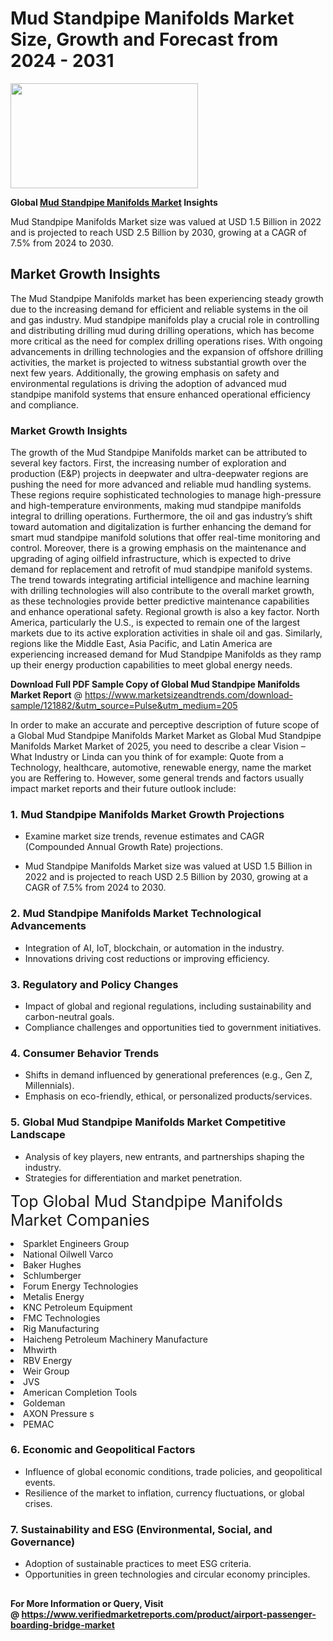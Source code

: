 <H1>Mud Standpipe Manifolds Market Size, Growth and Forecast from 2024 - 2031</H1><img class="aligncenter size-medium wp-image-584254" src="https://thirdeyenews.in/wp-content/uploads/2024/09/Global-Market-Research-300x168.jpeg" alt="" width="300" height="168" /><p><strong>Global&nbsp;<a href="https://www.marketsizeandtrends.com/download-sample/121882/&amp;utm_source=Pulse&amp;utm_medium=205">Mud Standpipe Manifolds Market</a> Insights</strong></p><p>Mud Standpipe Manifolds Market size was valued at USD 1.5 Billion in 2022 and is projected to reach USD 2.5 Billion by 2030, growing at a CAGR of 7.5% from 2024 to 2030.</p><p><h2>Market Growth Insights</h2> The Mud Standpipe Manifolds market has been experiencing steady growth due to the increasing demand for efficient and reliable systems in the oil and gas industry. Mud standpipe manifolds play a crucial role in controlling and distributing drilling mud during drilling operations, which has become more critical as the need for complex drilling operations rises. With ongoing advancements in drilling technologies and the expansion of offshore drilling activities, the market is projected to witness substantial growth over the next few years. Additionally, the growing emphasis on safety and environmental regulations is driving the adoption of advanced mud standpipe manifold systems that ensure enhanced operational efficiency and compliance. <h3>Market Growth Insights</h3> The growth of the Mud Standpipe Manifolds market can be attributed to several key factors. First, the increasing number of exploration and production (E&P) projects in deepwater and ultra-deepwater regions are pushing the need for more advanced and reliable mud handling systems. These regions require sophisticated technologies to manage high-pressure and high-temperature environments, making mud standpipe manifolds integral to drilling operations. Furthermore, the oil and gas industry’s shift toward automation and digitalization is further enhancing the demand for smart mud standpipe manifold solutions that offer real-time monitoring and control. Moreover, there is a growing emphasis on the maintenance and upgrading of aging oilfield infrastructure, which is expected to drive demand for replacement and retrofit of mud standpipe manifold systems. The trend towards integrating artificial intelligence and machine learning with drilling technologies will also contribute to the overall market growth, as these technologies provide better predictive maintenance capabilities and enhance operational safety. Regional growth is also a key factor. North America, particularly the U.S., is expected to remain one of the largest markets due to its active exploration activities in shale oil and gas. Similarly, regions like the Middle East, Asia Pacific, and Latin America are experiencing increased demand for Mud Standpipe Manifolds as they ramp up their energy production capabilities to meet global energy needs. </p><p><span class=""><strong>Download Full PDF Sample Copy of Global Mud Standpipe Manifolds Market Report</strong> @ <a href="https://www.marketsizeandtrends.com/download-sample/121882/&amp;utm_source=Pulse&amp;utm_medium=205" target="_blank">https://www.marketsizeandtrends.com/download-sample/121882/&amp;utm_source=Pulse&amp;utm_medium=205</a></span></p><p>In order to make an accurate and perceptive description of future scope of a Global&nbsp;Mud Standpipe Manifolds Market Market as Global&nbsp;Mud Standpipe Manifolds Market Market of 2025, you need to describe a clear Vision &ndash; What Industry or Linda can you think of for example: Quote from a Technology, healthcare, automotive, renewable energy, name the market you are Reffering to. However, some general trends and factors usually impact market reports and their future outlook include:</p><h3>1.&nbsp;<strong>Mud Standpipe Manifolds Market Growth Projections</strong></h3><ul><li>Examine market size trends, revenue estimates and CAGR (Compounded Annual Growth Rate) projections.</li><li><p>Mud Standpipe Manifolds Market size was valued at USD 1.5 Billion in 2022 and is projected to reach USD 2.5 Billion by 2030, growing at a CAGR of 7.5% from 2024 to 2030.</p></li></ul><h3>2.&nbsp;<strong>Mud Standpipe Manifolds Market Technological Advancements</strong></h3><ul><li>Integration of AI, IoT, blockchain, or automation in the industry.</li><li>Innovations driving cost reductions or improving efficiency.</li></ul><h3>3.&nbsp;<strong>Regulatory and Policy Changes</strong></h3><ul><li>Impact of global and regional regulations, including sustainability and carbon-neutral goals.</li><li>Compliance challenges and opportunities tied to government initiatives.</li></ul><h3>4.&nbsp;<strong>Consumer Behavior Trends</strong></h3><ul><li>Shifts in demand influenced by generational preferences (e.g., Gen Z, Millennials).</li><li>Emphasis on eco-friendly, ethical, or personalized products/services.</li></ul><h3>5.&nbsp;<strong>Global Mud Standpipe Manifolds Market Competitive Landscape</strong></h3><ul><li>Analysis of key players, new entrants, and partnerships shaping the industry.</li><li>Strategies for differentiation and market penetration.</li></ul><p data-pm-slice="1 1 []"><span style="color: inherit; font-family: inherit; font-size: 25px;">Top Global Mud Standpipe Manifolds Market Companies</span></p><div class="" data-test-id=""><p><li>Sparklet Engineers Group</li><li> National Oilwell Varco</li><li> Baker Hughes</li><li> Schlumberger</li><li> Forum Energy Technologies</li><li> Metalis Energy</li><li> KNC Petroleum Equipment</li><li> FMC Technologies</li><li> Rig Manufacturing</li><li> Haicheng Petroleum Machinery Manufacture</li><li> Mhwirth</li><li> RBV Energy</li><li> Weir Group</li><li> JVS</li><li> American Completion Tools</li><li> Goldeman</li><li> AXON Pressure s</li><li> PEMAC</li></p></div><h3>6.&nbsp;<strong>Economic and Geopolitical Factors</strong></h3><ul><li>Influence of global economic conditions, trade policies, and geopolitical events.</li><li>Resilience of the market to inflation, currency fluctuations, or global crises.</li></ul><h3>7.&nbsp;<strong>Sustainability and ESG (Environmental, Social, and Governance)</strong></h3><ul><li>Adoption of sustainable practices to meet ESG criteria.</li><li>Opportunities in green technologies and circular economy principles.</li></ul><h2><strong style="font-size: 14px;">For More Information or Query, Visit @&nbsp;</strong><a style="background-color: #ffffff; font-size: 14px;" href="https://www.marketsizeandtrends.com/report/mud-standpipe-manifolds-market/" target="_blank">https://www.verifiedmarketreports.com/product/airport-passenger-boarding-bridge-market</a></h2>
